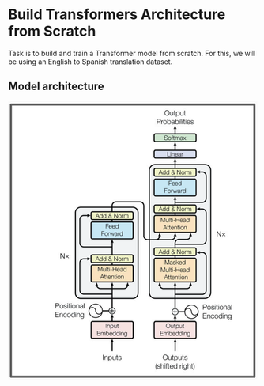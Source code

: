 # Build Transformers Architecture from Scratch

Task is to build and train a Transformer model from scratch. For this, we will be using an English to Spanish translation dataset.

## Model architecture
![plot](./transformer_architecture.png)